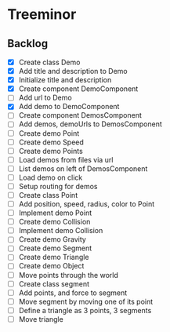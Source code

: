 # Treeminor

## Backlog

- [x] Create class Demo
- [x] Add title and description to Demo
- [x] Initialize title and description
- [x] Create component DemoComponent
- [ ] Add url to Demo
- [x] Add demo to DemoComponent
- [ ] Create component DemosComponent
- [ ] Add demos, demoUrls to DemosComponent
- [ ] Create demo Point
- [ ] Create demo Speed
- [ ] Create demo Points
- [ ] Load demos from files via url
- [ ] List demos on left of DemosComponent
- [ ] Load demo on click
- [ ] Setup routing for demos
- [ ] Create class Point
- [ ] Add position, speed, radius, color to Point
- [ ] Implement demo Point
- [ ] Create demo Collision
- [ ] Implement demo Collision
- [ ] Create demo Gravity
- [ ] Create demo Segment
- [ ] Create demo Triangle
- [ ] Create demo Object
- [ ] Move points through the world
- [ ] Create class segment
- [ ] Add points, and force to segment
- [ ] Move segment by moving one of its point
- [ ] Define a triangle as 3 points, 3 segments
- [ ] Move triangle
